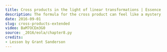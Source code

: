 ```yaml
---
title: Cross products in the light of linear transformations | Essence of linear algebra chapter 11
description: The formula for the cross product can feel like a mystery, or some kind of crazy coincidence.  But it isn't.  There is a fundamental connection between the cross product and determinants.
date: 2016-09-01
slug: cross-products-extended
video: BaM7OCEm3G0
source: _2016/eola/chapter8.py
credits:
- Lesson by Grant Sanderson
---
```

